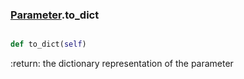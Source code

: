 ### [Parameter](Parameter.md).to_dict

```py

def to_dict(self)

```



:return: the dictionary representation of the parameter

